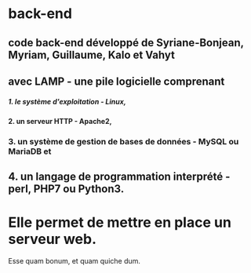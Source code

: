 # back-end

## code back-end développé de Syriane-Bonjean, Myriam, Guillaume, Kalo et Vahyt
## avec LAMP - une pile logicielle comprenant

##### 1. le système d'exploitation - Linux,
#### 2. un serveur HTTP - Apache2,
### 3. un système de gestion de bases de données - MySQL ou MariaDB et
## 4. un langage de programmation interprété - perl, PHP7 ou Python3.
# Elle permet de mettre en place un serveur web.

Esse quam bonum, et quam quiche dum.
